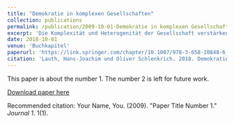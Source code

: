 ```yaml
---
title: "Demokratie in komplexen Gesellschaften"
collection: publications
permalink: /publication/2009-10-01-Demokratie in komplexen Gesellschaften
excerpt: 'Die Komplexität und Heterogenität der Gesellschaft verstärken sich in vielfacher Weise. Damit steigen die Ansprüche an die Leistungsfähigkeit politischer Systeme. Für die Demokratien sind vor allem zwei Aufgaben zu lösen: Erstens sollen sie trotz komplexer Problemlagen in der Lage sein, angemessene Entscheidungen zu treffen und Lösungen zu finden. Zweitens sollen sie die Integration der Gesellschaft sichern. In unserem Beitrag diskutieren wir, welche institutionelle Ordnung sich dafür am geeignetsten zeigt. Dazu greifen wir mit der Unterscheidung von Mehrheits- und Konsensdemokratie zwei Demokratieprofile auf. In der theoretischen Diskussion scheint Konsensdemokratie dabei die attraktivere Lösung zu sein. Doch zugleich besteht die Möglichkeit, dass sie – nicht intendiert – zur Förderung populistischer Parteien beiträgt. Auch Befunde empirischer Forschung unterstützen diese Sichtweise. Doch lassen sich zugleich Zweifel benennen. Daher überprüfen wir diesen Zusammenhang mit einer innovativen Modellierung, die Individualebene und Strukturdaten verbindet. Untersucht werden politische Einstellungen (Empfänglichkeit für Populismus), die Wahl von populistischen Parteien und die Ausprägung des Regierungssystems (Konsens- vs. Mehrheitsdemokratie) in 20 Ländern. In der Analyse zeigt sich, dass das Demokratieprofil zwar keinen direkten Effekt auf die Wahl populistischer Parteien besitzt, aber Befragte in Mehrheitsdemokratien scheinen empfänglicher für Populismus zu sein. In der Diskussion werden weitere Kontrollvariablen geprüft, die letztlich die Attraktivität von Konsensdemokratien als Demokratieprofil in komplexen Gesellschaften unterstreichen.'
date: 2018-10-01
venue: 'Buchkapitel'
paperurl: 'https://link.springer.com/chapter/10.1007/978-3-658-20848-6_7'
citation: 'Lauth, Hans-Joachim und Oliver Schlenkrich. 2018. Demokratie in komplexen Gesellschaften. Demokratieprofile – Responsivität – Populismus. In: Mannewitz, Tom [Hrsg.]: Die Demokratie und ihre Defekte, 145-168. Wiesbaden: VS-Verlag.'
---
```

This paper is about the number 1. The number 2 is left for future work.

[Download paper here](http://academicpages.github.io/files/paper1.pdf)

Recommended citation: Your Name, You. (2009). "Paper Title Number 1." <i>Journal 1</i>. 1(1).
